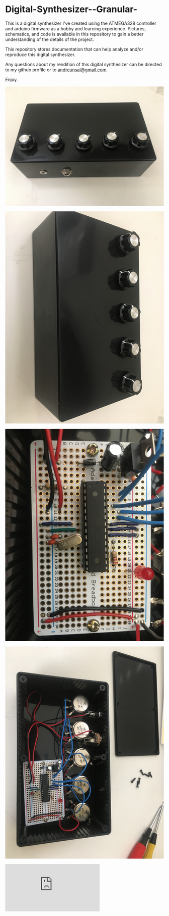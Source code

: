 # Digital-Synthesizer--Granular-
This is a digital synthesizer I've created using the ATMEGA328 controller and arduino firmware as a hobby
and learning experience. Pictures, schematics, and code is available in this repository to gain a better understanding
of the details of the project.

This repository stores documentation that can help analyze and/or reproduce this digital synthesizer.

Any questions about my rendition of this digital synthesizer can be directed to my github profile or to andreunsal@gmail.com.

Enjoy.

![alt text](https://github.com/andrejandre/Digital-Synthesizer--Granular-/blob/master/Synth_External1.JPG)

![alt text](https://github.com/andrejandre/Digital-Synthesizer--Granular-/blob/master/Synth_External2.JPG)

![alt text](https://github.com/andrejandre/Digital-Synthesizer--Granular-/blob/master/Synth_Internal1.JPG)

![alt text](https://github.com/andrejandre/Digital-Synthesizer--Granular-/blob/master/Synth_Internal2.JPG)

![alt text](https://github.com/andrejandre/Digital-Synthesizer--Granular-/blob/master/Arduino_Syntheszier_Schematic.pdf)
